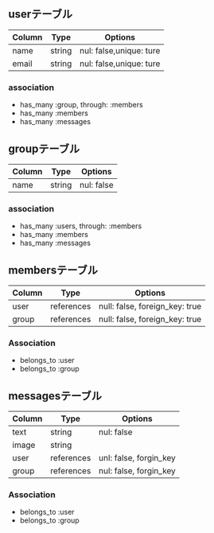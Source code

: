 ## userテーブル

|Column|Type|Options|
|------|----|-------|
|name|string|nul: false,unique: ture|
|email|string|nul: false,unique: ture|

### association
- has_many :group, through: :members
- has_many :members
- has_many :messages



## groupテーブル

|Column|Type|Options|
|------|----|-------|
|name|string|nul: false|

### association
- has_many :users, through: :members
- has_many :members
- has_many :messages



## membersテーブル

|Column|Type|Options|
|------|----|-------|
|user|references|null: false, foreign_key: true|
|group|references|null: false, foreign_key: true|

### Association
- belongs_to :user
- belongs_to :group



## messagesテーブル

|Column|Type|Options|
|------|----|-------|
|text|string|nul: false|
|image|string||
|user|references|unl: false, forgin_key|
|group|references|nul: false, forgin_key|

### Association
- belongs_to :user
- belongs_to :group